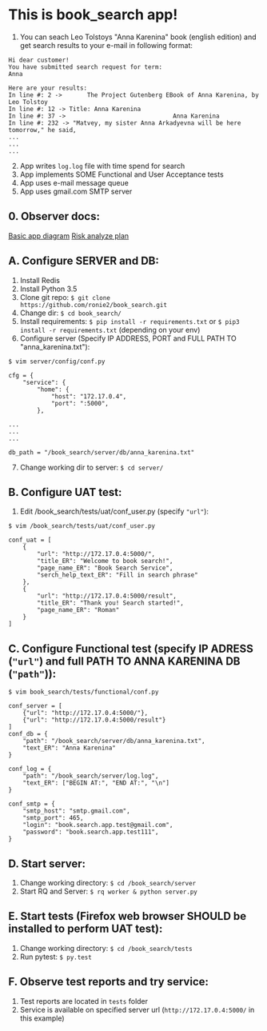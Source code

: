 # This is book_search app!
1. You can seach Leo Tolstoys "Anna Karenina" book (english edition) and get search results to your e-mail in following format:
```
Hi dear customer!
You have submitted search request for term:
Anna

Here are your results:
In line #: 2 -> ﻿      The Project Gutenberg EBook of Anna Karenina, by Leo Tolstoy
In line #: 12 -> Title: Anna Karenina
In line #: 37 ->                              Anna Karenina
In line #: 232 -> "Matvey, my sister Anna Arkadyevna will be here tomorrow," he said,
...
...
...
```
2. App writes ```log.log``` file with time spend for search
3. App implements SOME Functional and User Acceptance tests
4. App uses e-mail message queue
5. App uses gmail.com SMTP server


## 0. Observer docs:
[Basic app diagram](https://github.com/ronie2/book_search/blob/master/testing_docs/scheme.pdf) 
[Risk analyze plan](https://github.com/ronie2/book_search/blob/master/testing_docs/risks.pdf)

## A. Configure SERVER and DB:

1. Install Redis 
2. Install Python 3.5
3. Clone git repo: ```$ git clone https://github.com/ronie2/book_search.git```
4. Change dir: ```$ cd book_search/```
5. Install requirements: ```$ pip install -r requirements.txt``` or ```$ pip3 install -r requirements.txt``` (depending on your env)
6. Configure server (Specify IP ADDRESS, PORT and FULL PATH TO "anna_karenina.txt"):
```
$ vim server/config/conf.py
```
```
cfg = {
    "service": {
        "home": {
            "host": "172.17.0.4",
            "port": ":5000",
        },

...
...
...

db_path = "/book_search/server/db/anna_karenina.txt"
```
7. Change working dir to server: ```$ cd server/```

## B. Configure UAT test:
1. Edit /book_search/tests/uat/conf_user.py (specify ```"url"```):
```
$ vim /book_search/tests/uat/conf_user.py
```
```
conf_uat = [
    {
        "url": "http://172.17.0.4:5000/",
        "title_ER": "Welcome to book search!",
        "page_name_ER": "Book Search Service",
        "serch_help_text_ER": "Fill in search phrase"
    },
    {
        "url": "http://172.17.0.4:5000/result",
        "title_ER": "Thank you! Search started!",
        "page_name_ER": "Roman"
    }
]
```

## C. Configure Functional test (specify IP ADRESS (```"url"```) and full PATH TO ANNA KARENINA DB (```"path"```)):
```
$ vim book_search/tests/functional/conf.py
```
```
conf_server = [
    {"url": "http://172.17.0.4:5000/"},
    {"url": "http://172.17.0.4:5000/result"}
]
conf_db = {
    "path": "/book_search/server/db/anna_karenina.txt",
    "text_ER": "Anna Karenina"
}

conf_log = {
    "path": "/book_search/server/log.log",
    "text_ER": ["BEGIN AT:", "END AT:", "\n"]
}

conf_smtp = {
    "smtp_host": "smtp.gmail.com",
    "smtp_port": 465,
    "login": "book.search.app.test@gmail.com",
    "password": "book.search.app.test111",
}
```
## D. Start server:
1. Change working directory: ```$ cd /book_search/server```
2. Start RQ and Server: ```$ rq worker & python server.py```

## E. Start tests (Firefox web browser SHOULD be installed to perform UAT test):
1. Change working directory: ```$ cd /book_search/tests```
2. Run pytest: ```$ py.test```

## F. Observe test reports and try service:
1. Test reports are located in ```tests``` folder
2. Service is available on specified server url (```http://172.17.0.4:5000/``` in this example)